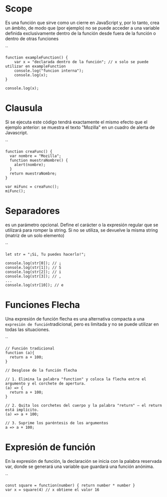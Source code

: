 # Scope

Es una función que sirve como un cierre en JavaScript y, por lo tanto, crea un ámbito, de modo que (por ejemplo) no se puede acceder a una variable definida exclusivamente dentro de la función desde fuera de la función o dentro de otras funciones

``

```
function exampleFunction() {
    var x = "declarada dentro de la función"; // x solo se puede utilizar en exampleFunction
    console.log("funcion interna");
    console.log(x);
}

console.log(x);
```

# Clausula

Si se ejecuta este código tendrá exactamente el mismo efecto que el ejemplo anterior: se muestra el texto "Mozilla" en un cuadro de alerta de Javascript.

``

```
function creaFunc() {
  var nombre = "Mozilla";
  function muestraNombre() {
    alert(nombre);
  }
  return muestraNombre;
}

var miFunc = creaFunc();
miFunc();
```

# Separadores

 es un parámetro opcional. Define el carácter o la expresión regular que se utilizará para romper la string. Si no se utiliza, se devuelve la misma string (matriz de un solo elemento)

``

```
let str = "¡Si, Tu puedes hacerlo!";

console.log(str[0]); // ¡
console.log(str[1]); // S
console.log(str[2]); // i
console.log(str[3]); // ,
...
console.log(str[10]); // e
```

# Funciones Flecha

Una expresión de función flecha es una alternativa compacta a una `expresión de función`tradicional, pero es limitada y no se puede utilizar en todas las situaciones.

``

```
// Función tradicional
function (a){
  return a + 100;
}

// Desglose de la función flecha

// 1. Elimina la palabra "function" y coloca la flecha entre el argumento y el corchete de apertura.
(a) => {
  return a + 100;
}

// 2. Quita los corchetes del cuerpo y la palabra "return" — el return está implícito.
(a) => a + 100;

// 3. Suprime los paréntesis de los argumentos
a => a + 100;
```

# Expresión de función

En la expresión de función, la declaración se inicia con la palabra reservada var, donde se generará una variable que guardará una función anónima.

``

```
const square = function(number) { return number * number }
var x = square(4) // x obtiene el valor 16
```